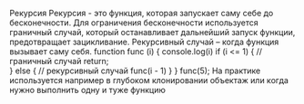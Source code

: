 Рекурсия
Рекурсия - это функция, которая запускает саму себе до бесконечности. Для ограничения бесконечности 
используется граничный случай, который останавливает дальнейший запуск функции, предотвращает зацикливание.
Рекурсивный случай – когда функция вызывает саму себя.
function func (i) {
  console.log(i)
  if (i <= 1) {  // граничный случай
    return;  
  } else {       // рекурсивный случай
    func(i - 1)
  }
}
func(5); 
На практике используется например в глубоком клонировании объектаж или когда нужно выполнить одну и туже функцию
